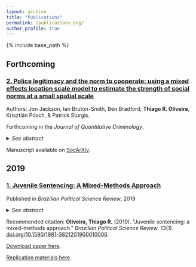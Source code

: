 ```yaml
---
layout: archive
title: "Publications"
permalink: /publications_eng/
author_profile: true
---
```


{% include base_path %}

## Forthcoming

### [2. Police legitimacy and the norm to cooperate: using a mixed effects location scale model to estimate the strength of social norms at a small spatial scale](https://osf.io/preprints/socarxiv/jb74u/)

  Authors: Jon Jackson, Ian Bruton-Smith, Ben Bradford, **Thiago R. Oliveira**, Krisztián Pósch, & Patrick Sturgis.

  Forthcoming in the <i>Journal of Quantitative Criminology</i>.
  
  <details>
  <summary><i>See abstract</i></summary>

  <b>Abstract</b>.<br>
  <i>Objectives</i>: Test whethercooperation with the police can be modelledas aplace-based norm that varies in strength from one neighborhoodto the next. Estimatewhetherperceived police legitimacy predictsan  individual’s willingness  to  cooperate in weak-norm neighborhoods,but not in  strong-norm neighborhoodswhere most  people  are either willing or  unwilling to  cooperate, irrespective of  their perceptions of police legitimacy.<br>
  
  <i>Methods</i>: A survey of 1,057individuals in 98 relatively high-crime English neighborhoodsdefined at a small spatial scalemeasured(a) willingness to cooperate using a hypothetical crime vignetteand (b) legitimacy using indicators of normative alignmentbetween police and citizen values. A mixed-effects,location-scale  model  estimatedthe  cluster-level  mean  and cluster-level variance  of willingness  to cooperateas a neighborhood-level latent variable. A cross-level interaction testedwhether legitimacy predicts individual-level willingness to cooperateonly in neighborhoods where the norm is weak.<br>
  
  <i>Results</i>:Willingness to cooperate clusteredstrongly by neighborhood. Therewere neighborhoods with (i) high meanand low variance, (ii) high meanand high variance, (iii) (relatively) low meanand low variance, and (iv) (relatively) low meanand high variance. Legitimacy was only a positive predictor of cooperation  in neighborhoods  that had a (relatively) low  mean  and  high  variance.  There  was little variance left to explain in neighborhoods where the norm was strong.<br>
  
  <i>Conclusions</i>: Findingssupporta  boundary  condition  of  procedural  justice  theory:  namely, that cooperationcan  be  modelled  asa place-based norm  that  variesin  strengthfrom neighborhoodto neighborhoodand that legitimacy only predicts an  individual’s willingness  to  cooperate in neighborhoods wherethe norm is relatively weak. 

  </details>

  Manuscript available on [SocArXiv](https://osf.io/preprints/socarxiv/jb74u/).

## 2019

### [1. Juvenile Sentencing: A Mixed-Methods Approach](http://oliveirathiago.github.io/files/paper_2019bpsr.pdf)

Published in *Brazilian Political Science Review*, 2019

<details>
<summary><i>See abstract</i></summary>

<b>Abstract</b>: How do socially relevant attributes influence juvenile criminal sentencing? While judicial decisions should, in principle, be fully based on legally relevant factors such as the seriousness of the offense and the defendant’s criminal record, I ask whether and how extralegal characteristics related to the adolescent’s position in structural relations affect the decision-making process. I propose a mixed-methods design to study mechanisms of criminal sentencing. Using data from a representative sample of the São Paulo juvenile justice system records, I estimate mixed-effects logistic models to assess the probability of being sentenced to confinement given certain extralegal attributes, while controlling for legally relevant variables. Interaction effects show that adolescents registered as full-time students and classified as drug users are more likely to be sentenced to confinement than their counterparts, even when the arraignment is the same. The second step involved weekly visits to the juvenile courthouse in São Paulo over four months to observe judicial hearings. Prosecutors are central to the decision-making process. The standard decision-making mechanism is based on police documents and legally relevant information. When there is a rupture in the definition of the situation (usually when non-minority defendants enter the courtroom), a new mechanism emerges and more lenient decisions are made.

</details>

Recommended citation: **Oliveira, Thiago R.** (2019). "Juvenile sentencing: a mixed-methods approach." *Brazilian Political Science Review*. 13(1). [doi.org/10.1590/1981-3821201900010006](http://dx.doi.org/10.1590/1981-3821201900010006).

[Download paper here](http://oliveirathiago.github.io/files/paper_2019bpsr.pdf).

[Replication materials here](https://doi.org/10.7910/DVN/QLKRGD).


